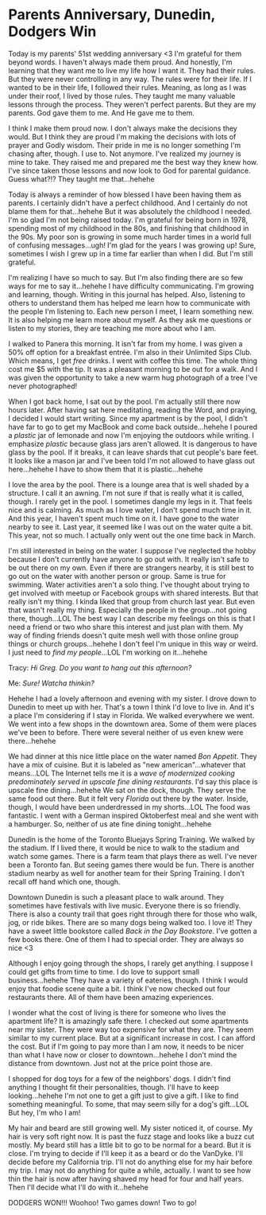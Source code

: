 # Parents Anniversary, Dunedin, Dodgers Win

Today is my parents' 51st wedding anniversary <3 I'm grateful for them beyond words. I haven't always made them proud. And honestly, I'm learning that they want me to live my life how I want it. They had their rules. But they were never controlling in any way. The rules were for their life. If I wanted to be in their life, I followed their rules. Meaning, as long as I was under their roof, I lived by those rules. They taught me many valuable lessons through the process. They weren't perfect parents. But they are my parents. God gave them to me. And He gave me to them.

I think I make them proud now. I don't always make the decisions they would. But I think they are proud I'm making the decisions with lots of prayer and Godly wisdom. Their pride in me is no longer something I'm chasing after, though. I use to. Not anymore. I've realized my journey is mine to take. They raised me and prepared me the best way they knew how. I've since taken those lessons and now look to God for parental guidance. Guess what?!? They taught me that...hehehe

Today is always a reminder of how blessed I have been having them as parents. I certainly didn't have a perfect childhood. And I certainly do not blame them for that...hehehe But it was absolutely the childhood I needed. I'm so glad I'm not being raised today. I'm grateful for being born in 1978, spending most of my childhood in the 80s, and finishing that childhood in the 90s. My poor son is growing in some much harder times in a world full of confusing messages...ugh! I'm glad for the years I was growing up! Sure, sometimes I wish I grew up in a time far earlier than when I did. But I'm still grateful.

I'm realizing I have so much to say. But I'm also finding there are so few ways for me to say it...hehehe I have difficulty communicating. I'm growing and learning, though. Writing in this journal has helped. Also, listening to others to understand them has helped me learn how to communicate with the people I'm listening to. Each new person I meet, I learn something new. It is also helping me learn more about myself. As they ask me questions or listen to my stories, they are teaching me more about who I am.

I walked to Panera this morning. It isn't far from my home. I was given a 50% off option for a breakfast entrée. I'm also in their Unlimited Sips Club. Which means, I get *free* drinks. I went with coffee this time. The whole thing cost me $5 with the tip. It was a pleasant morning to be out for a walk. And I was given the opportunity to take a new warm hug photograph of a tree I've never photographed!

When I got back home, I sat out by the pool. I'm actually still there now hours later. After having sat here meditating, reading the Word, and praying, I decided I would start writing. Since my apartment is by the pool, I didn't have far to go to get my MacBook and come back outside...hehehe I poured a *plastic* jar of lemonade and now I'm enjoying the outdoors while writing. I emphasize *plastic* because glass jars aren't allowed. It is dangerous to have glass by the pool. If it breaks, it can leave shards that cut people's bare feet. It looks like a mason jar and I've been told I'm not allowed to have glass out here...hehehe I have to show them that it is plastic...hehehe

I love the area by the pool. There is a lounge area that is well shaded by a structure. I call it an awning. I'm not sure if that is really what it is called, though. I rarely get in the pool. I sometimes dangle my legs in it. That feels nice and is calming. As much as I love water, I don't spend much time in it. And this year, I haven't spent much time on it. I have gone to the water nearby to see it. Last year, it seemed like I was out on the water quite a bit. This year, not so much. I actually only went out the one time back in March.

I'm still interested in being on the water. I suppose I've neglected the hobby because I don't currently have anyone to go out with. It really isn't safe to be out there on my own. Even if there are strangers nearby, it is still best to go out on the water with another person or group. Same is true for swimming. Water activities aren't a solo thing. I've thought about trying to get involved with meetup or Facebook groups with shared interests. But that really isn't my thing. I kinda liked that group from church last year. But even that wasn't really my thing. Especially the people in the group...not going there, though...LOL The best way I can describe my feelings on this is that I need a friend or two who share this interest and just plan with them. My way of finding friends doesn't quite mesh well with those online group things or church groups...hehehe I don't feel I'm unique in this way or weird. I just need to *find my people*...LOL I'm working on it...hehehe

Tracy: *Hi Greg. Do you want to hang out this afternoon?*

Me: *Sure! Watcha thinkin?*

Hehehe I had a lovely afternoon and evening with my sister. I drove down to Dunedin to meet up with her. That's a town I think I'd love to live in. And it's a place I'm considering if I stay in Florida. We walked everywhere we went. We went into a few shops in the downtown area. Some of them were places we've been to before. There were several neither of us even knew were there...hehehe

We had dinner at this nice little place on the water named *Bon Appetit*. They have a mix of cuisine. But it is labeled as "new american"...whatever that means...LOL The Internet tells me it is a *wave of modernized cooking predominately served in upscale fine dining restaurants*. I'd say this place is upscale fine dining...hehehe We sat on the dock, though. They serve the same food out there. But it felt very *Florida* out there by the water. Inside, though, I would have been underdressed in my shorts...LOL The food was fantastic. I went with a German inspired Oktoberfest meal and she went with a hamburger. So, neither of us ate fine dining tonight...hehehe

Dunedin is the home of the Toronto Bluejays Spring Training. We walked by the stadium. If I lived there, it would be nice to walk to the stadium and watch some games. There is a farm team that plays there as well. I've never been a Toronto fan. But seeing games there would be fun. There is another stadium nearby as well for another team for their Spring Training. I don't recall off hand which one, though.

Downtown Dunedin is such a pleasant place to walk around. They sometimes have festivals with live music. Everyone there is so friendly. There is also a county trail that goes right through there for those who walk, jog, or ride bikes. There are so many dogs being walked too. I love it! They have a sweet little bookstore called *Back in the Day Bookstore*. I've gotten a few books there. One of them I had to special order. They are always so nice <3

Although I enjoy going through the shops, I rarely get anything. I suppose I could get gifts from time to time. I do love to support small business...hehehe They have a variety of eateries, though. I think I would enjoy that foodie scene quite a bit. I think I've now checked out four restaurants there. All of them have been amazing experiences.

I wonder what the cost of living is there for someone who lives the apartment life? It is amazingly safe there. I checked out some apartments near my sister. They were way too expensive for what they are. They seem similar to my current place. But at a significant increase in cost. I can afford the cost. But if I'm going to pay more than I am now, it needs to be nicer than what I have now or closer to downtown...hehehe I don't mind the distance from downtown. Just not at the price point those are.

I shopped for dog toys for a few of the neighbors' dogs. I didn't find anything I thought fit their personalities, though. I'll have to keep looking...hehehe I'm not one to get a gift just to give a gift. I like to find something meaningful. To some, that may seem silly for a dog's gift...LOL But hey, I'm who I am!

My hair and beard are still growing well. My sister noticed it, of course. My hair is very soft right now. It is past the fuzz stage and looks like a buzz cut mostly. My beard still has a little bit to go to be normal for a beard. But it is close. I'm trying to decide if I'll keep it as a beard or do the VanDyke. I'll decide before my California trip. I'll not do anything else for my hair before my trip. I may not do anything for quite a while, actually. I want to see how thin the hair is now after having shaved my head for four and half years. Then I'll decide what I'll do with it...hehehe

DODGERS WON!!! Woohoo! Two games down! Two to go!